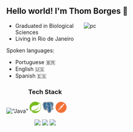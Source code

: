 ## Hello world! I'm Thom Borges 👋

<img src="https://media3.giphy.com/media/v1.Y2lkPTc5MGI3NjExMjB5dThzb2NvZnptdzk4YjVhYml4cjNwcTJjcm1kOG9qMThnZzdsdSZlcD12MV9pbnRlcm5hbF9naWZfYnlfaWQmY3Q9cw/6KirhLJyR7oMcwgJQk/giphy.gif" title="pc" alt="pc" width="300" height="300" align="right"/>

- Graduated in Biological Sciences
- Living in Rio de Janeiro

Spoken languages:
- Portuguese 🇧🇷
- English 🇺🇸
- Spanish 🇪🇸





<div style="display: inline" align="center" color="white">
  
### Tech Stack 

</div>

<div style="display: inline" align="center" color="white">
  <img src="https://cdn.jsdelivr.net/gh/devicons/devicon@latest/icons/java/java-original.svg" title=“Java” alt=“Java” width="40" height="40"/>
 <img src="https://github.com/devicons/devicon/blob/v2.16.0/icons/spring/spring-original.svg" title=“Spring” alt=“Spring” width="30" height="30"/>
  <img src="https://github.com/devicons/devicon/blob/v2.16.0/icons/postgresql/postgresql-original.svg" title="postgresql" alt="postgresql" width="30" height="30"/>
  <img src="https://github.com/devicons/devicon/blob/v2.16.0/icons/postman/postman-original.svg" title="postman" alt="postgresql" width="30" height="30"/>
<p align="center">
  <a href="mailto:thomborgess@gmail.com"><img src="https://img.shields.io/badge/Gmail-D14836?style=for-the-badge&logo=gmail&logoColor=white"></a>
  <a href="https://www.linkedin.com/in/thomborges/"><img src="https://img.shields.io/badge/-LinkedIn-%230077B5?style=for-the-badge&logo=linkedin&logoColor=white"></a>
  <a href="https://instagram.com/thomborges"><img src="https://img.shields.io/badge/Instagram-E4405F?style=for-the-badge&logo=instagram&logoColor=white"></a>
</p>

</div>



